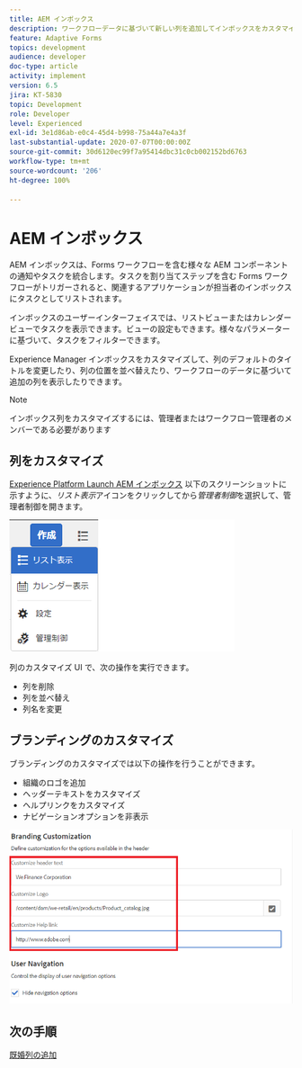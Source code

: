 ```yaml
---
title: AEM インボックス
description: ワークフローデータに基づいて新しい列を追加してインボックスをカスタマイズします。
feature: Adaptive Forms
topics: development
audience: developer
doc-type: article
activity: implement
version: 6.5
jira: KT-5830
topic: Development
role: Developer
level: Experienced
exl-id: 3e1d86ab-e0c4-45d4-b998-75a44a7e4a3f
last-substantial-update: 2020-07-07T00:00:00Z
source-git-commit: 30d6120ec99f7a95414dbc31c0cb002152bd6763
workflow-type: tm+mt
source-wordcount: '206'
ht-degree: 100%

---
```


# AEM インボックス

AEM インボックスは、Forms ワークフローを含む様々な AEM コンポーネントの通知やタスクを統合します。タスクを割り当てステップを含む Forms ワークフローがトリガーされると、関連するアプリケーションが担当者のインボックスにタスクとしてリストされます。

インボックスのユーザーインターフェイスでは、リストビューまたはカレンダービューでタスクを表示できます。ビューの設定もできます。様々なパラメーターに基づいて、タスクをフィルターできます。

Experience Manager インボックスをカスタマイズして、列のデフォルトのタイトルを変更したり、列の位置を並べ替えたり、ワークフローのデータに基づいて追加の列を表示したりできます。

>[!NOTE]
>
>インボックス列をカスタマイズするには、管理者またはワークフロー管理者のメンバーである必要があります

## 列をカスタマイズ

[Experience Platform Launch AEM インボックス](http://localhost:4502/aem/inbox)
以下のスクリーンショットに示すように、_リスト表示_&#x200B;アイコンをクリックしてから&#x200B;_管理者制御_&#x200B;を選択して、管理者制御を開きます。

![admin-control](assets/open-customization.png)

列のカスタマイズ UI で、次の操作を実行できます。

* 列を削除
* 列を並べ替え
* 列名を変更

## ブランディングのカスタマイズ

ブランディングのカスタマイズでは以下の操作を行うことができます。

* 組織のロゴを追加
* ヘッダーテキストをカスタマイズ
* ヘルプリンクをカスタマイズ
* ナビゲーションオプションを非表示

![inbox-branding](assets/branding-customization.PNG)

## 次の手順

[既婚列の追加](./add-married-column.md)
